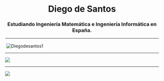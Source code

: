 <h1 align="center">Diego de Santos</h1>
<h3 align="center">Estudiando Ingeniería Matemática e Ingeniería Informática en España.</h3>

---

<p>&nbsp;<img align="center" src="https://github-readme-stats.vercel.app/api?username=Diegodesantos1&show_icons=true&theme=dark&locale=es" alt="Diegodesantos1" /></p>

---


![](https://github-readme-stats.vercel.app/api/top-langs/?username=jmedina28&layout=compact&show_icons=true&&title_color=FFFFFF&text_color=FFFFFF&bg_color=131313&border_radius=8px&border_color=FFFFFF&icon_color=5865F2&card_width=445px)

---

![](https://komarev.com/ghpvc/?username=Diegodesantos1&color=grey)
